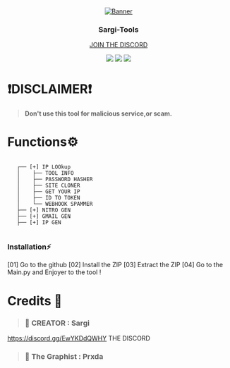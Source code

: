 <br/>
                                                                                                     
<p align="center">
  <a href="https://github.com/IwHagar/Sargi-Tool">
   <img src="https://cdn.discordapp.com/attachments/1298732490629972021/1301517815735386144/image.png?ex=6724c46c&is=672372ec&hm=bc53114b777e78a1d418e881c79165e48a45cd35388ccd59f7ce13c111bdede7&" alt="Banner">
  </a>

  <h3 align="center">Sargi-Tools</h3>

  <p align="center">
    <a href="https://discord.gg/EwYKDdQWHY">JOIN THE DISCORD</a>
  </p>
</p>

<p align="center">
<img src="https://img.shields.io/github/forks/IwHagar/Sargi-Tool?label=Size&color=1900d4">
<img src="https://img.shields.io/github/stars/IwHagar/Sargi-Tool?label=Size&color=1900d4">
<img src="https://img.shields.io/github/repo-size/IwHagar/Sargi-Tool?label=Size&color=1900d4">

</p>

# ❗DISCLAIMER❗
> **Don't use this tool for malicious service,or scam.**

# Functions⚙️
```

   ┌── [+] IP LOOkup
   │    ├── TOOL INFO
   │    ├── PASSWORD HASHER
   │    ├── SITE CLONER
   │    ├── GET YOUR IP
   │    ├── ID TO TOKEN
   │    └── WEBHOOK SPAMMER
   ├── [+] NITRO GEN
   ├── [+] GMAIL GEN
   ├── [+] IP GEN
 
```
### Installation⚡
[01] Go to the github
[02] Install the ZIP
[03] Extract the ZIP
[04] Go to the Main.py
and Enjoyer to the tool !


# Credits 🔗
> ### 🏴 CREATOR : Sargi
   https://discord.gg/EwYKDdQWHY THE DISCORD
>  ### 🏴 The Graphist : Prxda 
